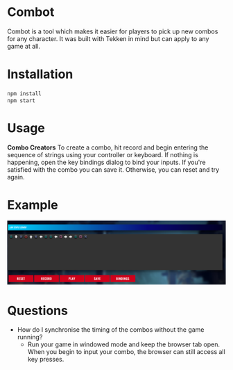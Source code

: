 # Combot

Combot is a tool which makes it easier for players to pick up new combos for any character. It was built with Tekken in mind but can apply to any game at all.

# Installation
```
npm install
npm start
```

# Usage
**Combo Creators**
To create a combo, hit record and begin entering the sequence of strings using your controller or keyboard. If nothing is happening, open the key bindings dialog to bind your inputs.
If you're satisfied with the combo you can save it. Otherwise, you can reset and try again.

# Example
![Example](exampleCombo.png "Example Combo")

# Questions
* How do I synchronise the timing of the combos without the game running?
	* Run your game in windowed mode and keep the browser tab open. When you begin to input your combo, the browser can still access all key presses.